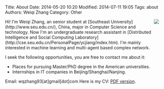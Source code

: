 Title: About
Date: 2014-05-20 10:20
Modified: 2014-07-11 19:05
Tags: about
Authors: Weiqi Zhang
Category: Other

<img src="http://mt1.baidu.com/timg?wh_rate=0&wapiknow&quality=100&size=w250&sec=0&di=38cc2878e74cc90239c9e23ab7e84d04&src=http%3A%2F%2Fimg.iknow.bdimg.com%2Fjctuijian%2F1012%2F6.jpg" align="right">
Hi! I'm Weiqi Zhang, an senior student at [Southeast University](http://www.seu.edu.cn/), China, major in Computer Science and technology. Now I'm an undergraduate research assistant in [Distributed Intelligence and Social Computing Laboratory](http://cse.seu.edu.cn/PersonalPage/ycjiang/index.htm).
I'm mainly interested in machine learning and multi-agent based complex network.



I seek the following opportunities, you are free to contact me about it:  

* Places for pursuing Master/PhD degree in the American universities. 
* Internships in IT companies in Beijing/Shanghai/Nanjing.




Email: wqzhang93[at]gmail[dot]com
Here is my CV: [PDF version](http://www.wqzhang.com/materials/cv.pdf).